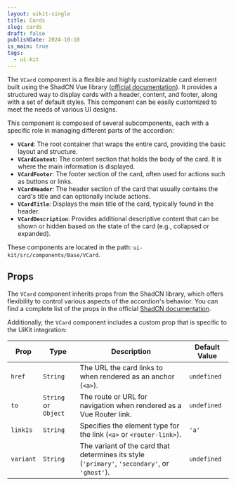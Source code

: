 ```yaml
---
layout: uikit-single
title: Cards
slug: cards
draft: false
publishDate: 2024-10-10
is_main: true
tags:
  - ui-kit
---
```



The `VCard` component is a flexible and highly customizable card element built using the ShadCN Vue library ([official documentation](https://www.shadcn-vue.com/docs/components/card.html)).  It provides a structured way to display cards with a header, content, and footer, along with a set of default styles. This component can be easily customized to meet the needs of various UI designs.

This component is composed of several subcomponents, each with a specific role in managing different parts of the accordion:

- **`VCard`**: The root container that wraps the entire card, providing the basic layout and structure.
- **`VCardContent`**:  The content section that holds the body of the card. It is where the main information is displayed.
- **`VCardFooter`**:  The footer section of the card, often used for actions such as buttons or links.
- **`VCardHeader`**:  The header section of the card that usually contains the card's title and can optionally include actions.
- **`VCardTitle`**: Displays the main title of the card, typically found in the header.
- **`VCardDescription`**: Provides additional descriptive content that can be shown or hidden based on the state of the card (e.g., collapsed or expanded).

These components are located in the path: `ui-kit/src/components/Base/VCard`.

## Props
The `VCard` component inherits props from the ShadCN library, which offers flexibility to control various aspects of the accordion's behavior. You can find a complete list of the props in the official [ShadCN documentation](https://www.shadcn-vue.com/docs/components/card.html).

Additionally, the `VCard` component includes a custom prop that is specific to the UiKit integration:

| Prop       | Type                     | Description                                                                 | Default Value |
|------------|--------------------------|-----------------------------------------------------------------------------|---------------|
| `href`     | `String`                 | The URL the card links to when rendered as an anchor (`<a>`).                | `undefined`   |
| `to`       | `String` or `Object`      | The route or URL for navigation when rendered as a Vue Router link.          | `undefined`   |
| `linkIs`   | `String`                 | Specifies the element type for the link (`<a>` or `<router-link>`).          | `'a'`         |
| `variant`  | `String`                 | The variant of the card that determines its style (`'primary'`, `'secondary'`, or `'ghost'`). | `undefined`   |
